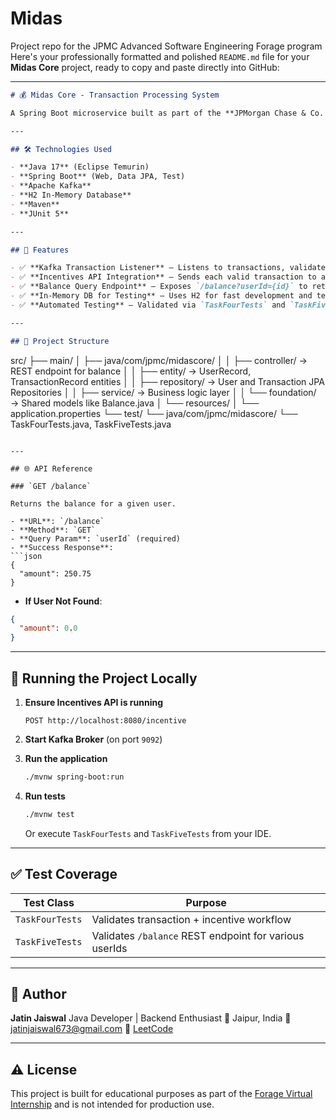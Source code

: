 # Midas
Project repo for the JPMC Advanced Software Engineering Forage program
Here's your professionally formatted and polished `README.md` file for your **Midas Core** project, ready to copy and paste directly into GitHub:

---

```markdown
# 💰 Midas Core - Transaction Processing System

A Spring Boot microservice built as part of the **JPMorgan Chase & Co. Virtual Software Engineering Internship**. This service processes Kafka-based transaction streams, updates user balances, integrates with an external Incentives API, and exposes a REST API for querying balances.

---

## 🛠️ Technologies Used

- **Java 17** (Eclipse Temurin)
- **Spring Boot** (Web, Data JPA, Test)
- **Apache Kafka**
- **H2 In-Memory Database**
- **Maven**
- **JUnit 5**

---

## 🚀 Features

- ✅ **Kafka Transaction Listener** – Listens to transactions, validates sender/recipient, and updates balances.
- ✅ **Incentives API Integration** – Sends each valid transaction to an external API and adds the returned incentive to the recipient’s balance.
- ✅ **Balance Query Endpoint** – Exposes `/balance?userId={id}` to return a user’s balance (returns `0` if user not found).
- ✅ **In-Memory DB for Testing** – Uses H2 for fast development and test execution.
- ✅ **Automated Testing** – Validated via `TaskFourTests` and `TaskFiveTests`.

---

## 📁 Project Structure

```

src/
├── main/
│   ├── java/com/jpmc/midascore/
│   │   ├── controller/         → REST endpoint for balance
│   │   ├── entity/             → UserRecord, TransactionRecord entities
│   │   ├── repository/         → User and Transaction JPA Repositories
│   │   ├── service/            → Business logic layer
│   │   └── foundation/         → Shared models like Balance.java
│   └── resources/
│       └── application.properties
└── test/
└── java/com/jpmc/midascore/
└── TaskFourTests.java, TaskFiveTests.java

````

---

## 🌐 API Reference

### `GET /balance`

Returns the balance for a given user.

- **URL**: `/balance`
- **Method**: `GET`
- **Query Param**: `userId` (required)
- **Success Response**:
```json
{
  "amount": 250.75
}
````

* **If User Not Found**:

```json
{
  "amount": 0.0
}
```

---

## 🧪 Running the Project Locally

1. **Ensure Incentives API is running**

   ```
   POST http://localhost:8080/incentive
   ```

2. **Start Kafka Broker** (on port `9092`)

3. **Run the application**

   ```bash
   ./mvnw spring-boot:run
   ```

4. **Run tests**

   ```bash
   ./mvnw test
   ```

   Or execute `TaskFourTests` and `TaskFiveTests` from your IDE.

---

## ✅ Test Coverage

| Test Class      | Purpose                                                |
| --------------- | ------------------------------------------------------ |
| `TaskFourTests` | Validates transaction + incentive workflow             |
| `TaskFiveTests` | Validates `/balance` REST endpoint for various userIds |

---

## 👤 Author

**Jatin Jaiswal**
Java Developer | Backend Enthusiast
📍 Jaipur, India
📧 [jatinjaiswal673@gmail.com](mailto:jatinjaiswal673@gmail.com)
🧠 [LeetCode](https://leetcode.com/u/JatinJaiswal/)

---

## ⚠️ License

This project is built for educational purposes as part of the [Forage Virtual Internship](https://www.theforage.com/) and is not intended for production use.

```

